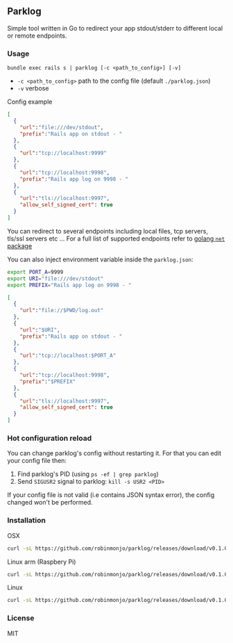 ## Parklog

Simple tool written in Go to redirect your app stdout/stderr to different local or remote endpoints.

### Usage

`bundle exec rails s | parklog [-c <path_to_config>] [-v]`

* `-c <path_to_config>` path to the config file (default `./parklog.json`)
* `-v` verbose

Config example

````json
[
  {
    "url":"file:///dev/stdout",
    "prefix":"Rails app on stdout - "
  },
  {
    "url":"tcp://localhost:9999"
  },
  {
    "url":"tcp://localhost:9998",
    "prefix":"Rails app log on 9998 - "
  },
  {
    "url":"tls://localhost:9997",
    "allow_self_signed_cert": true
  }
]
````

You can redirect to several endpoints including local files, tcp servers, tls/ssl servers etc ...
For a full list of supported endpoints refer to [golang `net` package](http://golang.org/pkg/net/#Dial)

You can also inject environment variable inside the `parklog.json`:

````bash
export PORT_A=9999
export URI="file:///dev/stdout"
export PREFIX="Rails app log on 9998 - "
````

````json
[
  {
    "url":"file://$PWD/log.out"
  },
  {
    "url":"$URI",
    "prefix":"Rails app on stdout - "
  },
  {
    "url":"tcp://localhost:$PORT_A"
  },
  {
    "url":"tcp://localhost:9998",
    "prefix":"$PREFIX"
  },
  {
    "url":"tls://localhost:9997",
    "allow_self_signed_cert": true
  }
]
````

### Hot configuration reload

You can change parklog's config without restarting it. For that you can edit your config file then:

1. Find parklog's PID (using `ps -ef | grep parklog`)
2. Send `SIGUSR2` signal to parklog: `kill -s USR2 <PID>`

If your config file is not valid (i.e contains JSON syntax error), the config changed won't be performed.

### Installation

OSX

````bash
curl -sL https://github.com/robinmonjo/parklog/releases/download/v0.1.0/parklog_darwin_x86_64.tgz | tar -C /usr/local/bin -zxf -
````

Linux arm (Raspbery Pi)

````bash
curl -sL https://github.com/robinmonjo/parklog/releases/download/v0.1.0/parklog_linux_pi.tgz | tar -C /usr/local/bin -zxf -
````

Linux

````bash
curl -sL https://github.com/robinmonjo/parklog/releases/download/v0.1.0/parklog_linux_x86_64.tgz | tar -C /usr/local/bin -zxf -
````


### License

MIT
